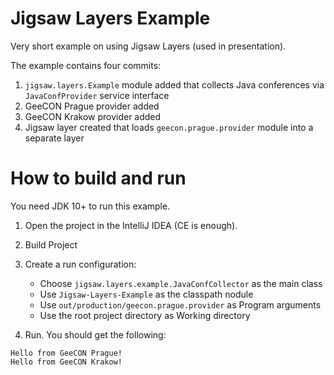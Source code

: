 # Jigsaw Layers Example
Very short example on using Jigsaw Layers (used in presentation).

The example contains four commits:

1. `jigsaw.layers.Example` module added that collects Java conferences via `JavaConfProvider` service interface
2. GeeCON Prague provider added
3. GeeCON Krakow provider added
4. Jigsaw layer created that loads `geecon.prague.provider` module into a separate layer

# How to build and run
You need JDK 10+ to run this example.

1. Open the project in the IntelliJ IDEA (CE is enough).

2. Build Project

3. Create a run configuration:
   - Choose `jigsaw.layers.example.JavaConfCollector` as the main class
   - Use `Jigsaw-Layers-Example` as the classpath nodule
   - Use `out/production/geecon.prague.provider` as Program arguments
   - Use the root project directory as Working directory

4. Run. You should get the following:

```
Hello from GeeCON Prague!
Hello from GeeCON Krakow!
```
